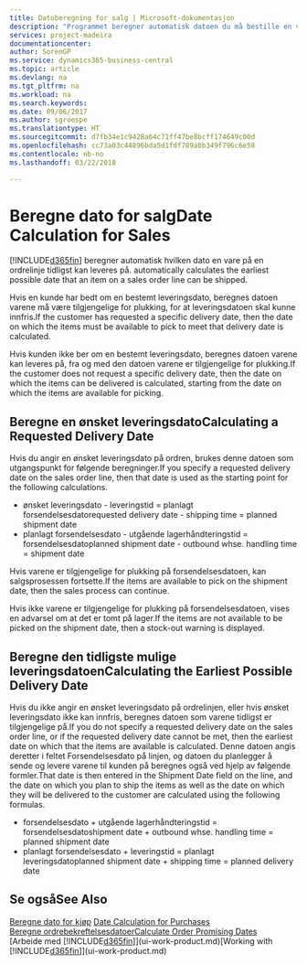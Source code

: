 ```yaml
---
title: Datoberegning for salg | Microsoft-dokumentasjon
description: "Programmet beregner automatisk datoen du må bestille en vare på for å ha den på lager på en bestemt dato. Dette er datoen da du kan forvente at varer som ble bestilt på en bestemt dato, vil være tilgjengelig for plukking."
services: project-madeira
documentationcenter: 
author: SorenGP
ms.service: dynamics365-business-central
ms.topic: article
ms.devlang: na
ms.tgt_pltfrm: na
ms.workload: na
ms.search.keywords: 
ms.date: 09/06/2017
ms.author: sgroespe
ms.translationtype: HT
ms.sourcegitcommit: d7fb34e1c9428a64c71ff47be8bcff174649c00d
ms.openlocfilehash: cc73a03c44896bda5d1fdf789a8b349f796c6e58
ms.contentlocale: nb-no
ms.lasthandoff: 03/22/2018

---
```

# <a name="date-calculation-for-sales"></a><span data-ttu-id="ea543-104">Beregne dato for salg</span><span class="sxs-lookup"><span data-stu-id="ea543-104">Date Calculation for Sales</span></span>
[!INCLUDE[d365fin](includes/d365fin_md.md)]<span data-ttu-id="ea543-105"> beregner automatisk hvilken dato en vare på en ordrelinje tidligst kan leveres på.</span><span class="sxs-lookup"><span data-stu-id="ea543-105"> automatically calculates the earliest possible date that an item on a sales order line can be shipped.</span></span>

<span data-ttu-id="ea543-106">Hvis en kunde har bedt om en bestemt leveringsdato, beregnes datoen varene må være tilgjengelige for plukking, for at leveringsdatoen skal kunne innfris.</span><span class="sxs-lookup"><span data-stu-id="ea543-106">If the customer has requested a specific delivery date, then the date on which the items must be available to pick to meet that delivery date is calculated.</span></span>

<span data-ttu-id="ea543-107">Hvis kunden ikke ber om en bestemt leveringsdato, beregnes datoen varene kan leveres på, fra og med den datoen varene er tilgjengelige for plukking.</span><span class="sxs-lookup"><span data-stu-id="ea543-107">If the customer does not request a specific delivery date, then the date on which the items can be delivered is calculated, starting from the date on which the items are available for picking.</span></span>

## <a name="calculating-a-requested-delivery-date"></a><span data-ttu-id="ea543-108">Beregne en ønsket leveringsdato</span><span class="sxs-lookup"><span data-stu-id="ea543-108">Calculating a Requested Delivery Date</span></span>
<span data-ttu-id="ea543-109">Hvis du angir en ønsket leveringsdato på ordren, brukes denne datoen som utgangspunkt for følgende beregninger.</span><span class="sxs-lookup"><span data-stu-id="ea543-109">If you specify a requested delivery date on the sales order line, then that date is used as the starting point for the following calculations.</span></span>

- <span data-ttu-id="ea543-110">ønsket leveringsdato - leveringstid = planlagt forsendelsesdato</span><span class="sxs-lookup"><span data-stu-id="ea543-110">requested delivery date - shipping time = planned shipment date</span></span>
- <span data-ttu-id="ea543-111">planlagt forsendelsesdato - utgående lagerhåndteringstid = forsendelsesdato</span><span class="sxs-lookup"><span data-stu-id="ea543-111">planned shipment date - outbound whse. handling time = shipment date</span></span>

<span data-ttu-id="ea543-112">Hvis varene er tilgjengelige for plukking på forsendelsesdatoen, kan salgsprosessen fortsette.</span><span class="sxs-lookup"><span data-stu-id="ea543-112">If the items are available to pick on the shipment date, then the sales process can continue.</span></span>

<span data-ttu-id="ea543-113">Hvis ikke varene er tilgjengelige for plukking på forsendelsesdatoen, vises en advarsel om at det er tomt på lager.</span><span class="sxs-lookup"><span data-stu-id="ea543-113">If the items are not available to be picked on the shipment date, then a stock-out warning is displayed.</span></span>

## <a name="calculating-the-earliest-possible-delivery-date"></a><span data-ttu-id="ea543-114">Beregne den tidligste mulige leveringsdatoen</span><span class="sxs-lookup"><span data-stu-id="ea543-114">Calculating the Earliest Possible Delivery Date</span></span>
<span data-ttu-id="ea543-115">Hvis du ikke angir en ønsket leveringsdato på ordrelinjen, eller hvis ønsket leveringsdato ikke kan innfris, beregnes datoen som varene tidligst er tilgjengelige på.</span><span class="sxs-lookup"><span data-stu-id="ea543-115">If you do not specify a requested delivery date on the sales order line, or if the requested delivery date cannot be met, then the earliest date on which that the items are available is calculated.</span></span> <span data-ttu-id="ea543-116">Denne datoen angis deretter i feltet Forsendelsesdato på linjen, og datoen du planlegger å sende og levere varene til kunden på beregnes også ved hjelp av følgende formler.</span><span class="sxs-lookup"><span data-stu-id="ea543-116">That date is then entered in the Shipment Date field on the line, and the date on which you plan to ship the items as well as the date on which they will be delivered to the customer are calculated using the following formulas.</span></span>

- <span data-ttu-id="ea543-117">forsendelsesdato + utgående lagerhåndteringstid = forsendelsesdato</span><span class="sxs-lookup"><span data-stu-id="ea543-117">shipment date + outbound whse. handling time = planned shipment date</span></span>
- <span data-ttu-id="ea543-118">planlagt forsendelsesdato + leveringstid = planlagt leveringsdato</span><span class="sxs-lookup"><span data-stu-id="ea543-118">planned shipment date + shipping time = planned delivery date</span></span>


## <a name="see-also"></a><span data-ttu-id="ea543-119">Se også</span><span class="sxs-lookup"><span data-stu-id="ea543-119">See Also</span></span>  
 <span data-ttu-id="ea543-120">[Beregne dato for kjøp](purchasing-date-calculation-for-purchases.md) </span><span class="sxs-lookup"><span data-stu-id="ea543-120">[Date Calculation for Purchases](purchasing-date-calculation-for-purchases.md) </span></span>  
 [<span data-ttu-id="ea543-121">Beregne ordrebekreftelsesdatoer</span><span class="sxs-lookup"><span data-stu-id="ea543-121">Calculate Order Promising Dates</span></span>](sales-how-to-calculate-order-promising-dates.md)  
 <span data-ttu-id="ea543-122">[Arbeide med [!INCLUDE[d365fin](includes/d365fin_md.md)]](ui-work-product.md)</span><span class="sxs-lookup"><span data-stu-id="ea543-122">[Working with [!INCLUDE[d365fin](includes/d365fin_md.md)]](ui-work-product.md)</span></span>

